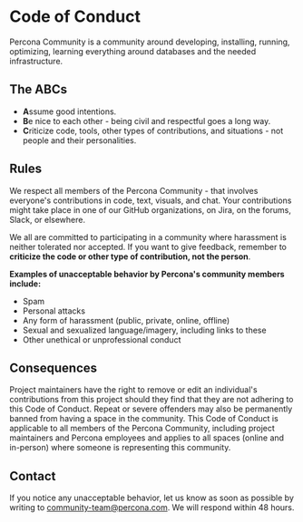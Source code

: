 # Code of Conduct

Percona Community is a community around developing, installing, running, optimizing, learning everything around databases and the needed infrastructure.

## The ABCs

* **A**ssume good intentions.
* **B**e nice to each other - being civil and respectful goes a long way.
* **C**riticize code, tools, other types of contributions, and situations - not people and their personalities.

## Rules

We respect all members of the Percona Community - that involves everyone's contributions in code, text, visuals, and chat. Your contributions might take place in one of our GitHub organizations, on Jira, on the forums, Slack, or elsewhere.

We all are committed to participating in a community where harassment is neither tolerated nor accepted. If you want to give feedback, remember to **criticize the code or other type of contribution, not the person**.

**Examples of unacceptable behavior by Percona's community members include:**
* Spam
* Personal attacks
* Any form of harassment (public, private, online, offline)
* Sexual and sexualized language/imagery, including links to these
* Other unethical or unprofessional conduct

## Consequences

Project maintainers have the right to remove or edit an individual's contributions from this project should they find that they are not adhering to this Code of Conduct. Repeat or severe offenders may also be permanently banned from having a space in the community. This Code of Conduct is applicable to all members of the Percona Community, including project maintainers and Percona employees and applies to all spaces (online and in-person) where someone is representing this community.

## Contact

If you notice any unacceptable behavior, let us know as soon as possible by writing to [community-team@percona.com](mailto:community-team@percona.com). We will respond within 48 hours.